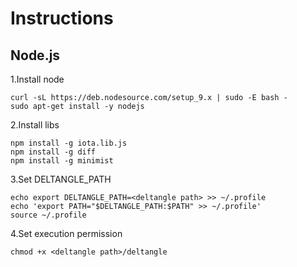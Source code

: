 # Instructions

## Node.js

1.Install node

    curl -sL https://deb.nodesource.com/setup_9.x | sudo -E bash -
    sudo apt-get install -y nodejs

2.Install libs

    npm install -g iota.lib.js
    npm install -g diff
    npm install -g minimist

3.Set DELTANGLE_PATH

    echo export DELTANGLE_PATH=<deltangle path> >> ~/.profile
    echo 'export PATH="$DELTANGLE_PATH:$PATH" >> ~/.profile'
    source ~/.profile

4.Set execution permission

    chmod +x <deltangle path>/deltangle